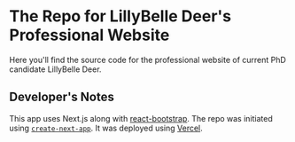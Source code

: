 # The Repo for LillyBelle Deer's Professional Website

Here you'll find the source code for the professional website of current PhD candidate LillyBelle Deer.

## Developer's Notes

This app uses Next.js along with [react-bootstrap](https://react-bootstrap.github.io/). The repo was initiated using [`create-next-app`](https://github.com/vercel/next.js/tree/canary/packages/create-next-app). It was deployed using [Vercel](https://vercel.com).